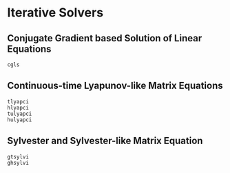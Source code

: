 # Iterative Solvers

## Conjugate Gradient based Solution of Linear Equations

```@docs
cgls
```

## Continuous-time Lyapunov-like Matrix Equations

```@docs
tlyapci
hlyapci
tulyapci
hulyapci
```

## Sylvester and Sylvester-like Matrix Equation

```@docs
gtsylvi
ghsylvi
```
